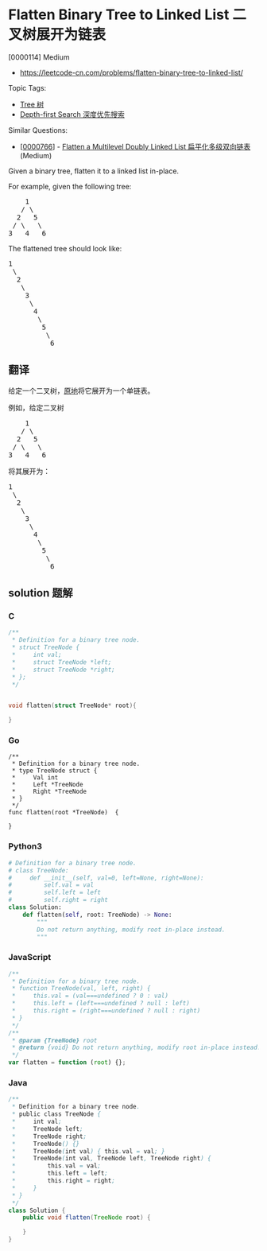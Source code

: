 # Flatten Binary Tree to Linked List 二叉树展开为链表

[0000114] Medium

- https://leetcode-cn.com/problems/flatten-binary-tree-to-linked-list/

Topic Tags:

- [Tree 树](https://leetcode-cn.com/tag/tree/)
- [Depth-first Search 深度优先搜索](https://leetcode-cn.com/tag/depth-first-search/)

Similar Questions:

- [[0000766](https://leetcode-cn.com/problems/flatten-a-multilevel-doubly-linked-list/)] - [Flatten a Multilevel Doubly Linked List 扁平化多级双向链表](./0000766.flatten-a-multilevel-doubly-linked-list.md) (Medium)

Given a binary tree, flatten it to a linked list in-place.

For example, given the following tree:

<pre>    1
   / \
  2   5
 / \   \
3   4   6
</pre>

The flattened tree should look like:

<pre>1
 \
  2
   \
    3
     \
      4
       \
        5
         \
          6
</pre>

## 翻译

给定一个二叉树，[原地](https://baike.baidu.com/item/%E5%8E%9F%E5%9C%B0%E7%AE%97%E6%B3%95/8010757)将它展开为一个单链表。

例如，给定二叉树

<pre>    1
   / \
  2   5
 / \   \
3   4   6</pre>

将其展开为：

<pre>1
 \
  2
   \
    3
     \
      4
       \
        5
         \
          6</pre>

## solution 题解

### C

```c
/**
 * Definition for a binary tree node.
 * struct TreeNode {
 *     int val;
 *     struct TreeNode *left;
 *     struct TreeNode *right;
 * };
 */


void flatten(struct TreeNode* root){

}
```

### Go

```golang
/**
 * Definition for a binary tree node.
 * type TreeNode struct {
 *     Val int
 *     Left *TreeNode
 *     Right *TreeNode
 * }
 */
func flatten(root *TreeNode)  {

}
```

### Python3

```python
# Definition for a binary tree node.
# class TreeNode:
#     def __init__(self, val=0, left=None, right=None):
#         self.val = val
#         self.left = left
#         self.right = right
class Solution:
    def flatten(self, root: TreeNode) -> None:
        """
        Do not return anything, modify root in-place instead.
        """

```

### JavaScript

```javascript
/**
 * Definition for a binary tree node.
 * function TreeNode(val, left, right) {
 *     this.val = (val===undefined ? 0 : val)
 *     this.left = (left===undefined ? null : left)
 *     this.right = (right===undefined ? null : right)
 * }
 */
/**
 * @param {TreeNode} root
 * @return {void} Do not return anything, modify root in-place instead.
 */
var flatten = function (root) {};
```

### Java

```java
/**
 * Definition for a binary tree node.
 * public class TreeNode {
 *     int val;
 *     TreeNode left;
 *     TreeNode right;
 *     TreeNode() {}
 *     TreeNode(int val) { this.val = val; }
 *     TreeNode(int val, TreeNode left, TreeNode right) {
 *         this.val = val;
 *         this.left = left;
 *         this.right = right;
 *     }
 * }
 */
class Solution {
    public void flatten(TreeNode root) {

    }
}
```

